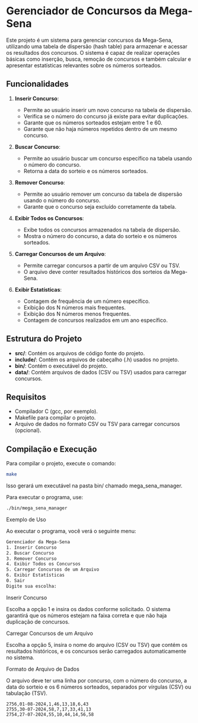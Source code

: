 # Gerenciador de Concursos da Mega-Sena

Este projeto é um sistema para gerenciar concursos da Mega-Sena, utilizando uma tabela de dispersão (hash table) para armazenar e acessar os resultados dos concursos. O sistema é capaz de realizar operações básicas como inserção, busca, remoção de concursos e também calcular e apresentar estatísticas relevantes sobre os números sorteados.

## Funcionalidades

1. **Inserir Concurso**:
   - Permite ao usuário inserir um novo concurso na tabela de dispersão.
   - Verifica se o número do concurso já existe para evitar duplicações.
   - Garante que os números sorteados estejam entre 1 e 60.
   - Garante que não haja números repetidos dentro de um mesmo concurso.

2. **Buscar Concurso**:
   - Permite ao usuário buscar um concurso específico na tabela usando o número do concurso.
   - Retorna a data do sorteio e os números sorteados.

3. **Remover Concurso**:
   - Permite ao usuário remover um concurso da tabela de dispersão usando o número do concurso.
   - Garante que o concurso seja excluído corretamente da tabela.

4. **Exibir Todos os Concursos**:
   - Exibe todos os concursos armazenados na tabela de dispersão.
   - Mostra o número do concurso, a data do sorteio e os números sorteados.

5. **Carregar Concursos de um Arquivo**:
   - Permite carregar concursos a partir de um arquivo CSV ou TSV.
   - O arquivo deve conter resultados históricos dos sorteios da Mega-Sena.

6. **Exibir Estatísticas**:
   - Contagem de frequência de um número específico.
   - Exibição dos N números mais frequentes.
   - Exibição dos N números menos frequentes.
   - Contagem de concursos realizados em um ano específico.

## Estrutura do Projeto

- **src/**: Contém os arquivos de código fonte do projeto.
- **include/**: Contém os arquivos de cabeçalho (.h) usados no projeto.
- **bin/**: Contém o executável do projeto.
- **data/**: Contém arquivos de dados (CSV ou TSV) usados para carregar concursos.

## Requisitos

- Compilador C (gcc, por exemplo).
- Makefile para compilar o projeto.
- Arquivo de dados no formato CSV ou TSV para carregar concursos (opcional).

## Compilação e Execução

Para compilar o projeto, execute o comando:

```bash
make
```

Isso gerará um executável na pasta bin/ chamado mega_sena_manager.

Para executar o programa, use:

```bash
./bin/mega_sena_manager
```

Exemplo de Uso

Ao executar o programa, você verá o seguinte menu:

```bash
Gerenciador da Mega-Sena
1. Inserir Concurso
2. Buscar Concurso
3. Remover Concurso
4. Exibir Todos os Concursos
5. Carregar Concursos de um Arquivo
6. Exibir Estatísticas
0. Sair
Digite sua escolha: 
```
Inserir Concurso

Escolha a opção 1 e insira os dados conforme solicitado. O sistema garantirá que os números estejam na faixa correta e que não haja duplicação de concursos.

Carregar Concursos de um Arquivo

Escolha a opção 5, insira o nome do arquivo (CSV ou TSV) que contém os resultados históricos, e os concursos serão carregados automaticamente no sistema.

Formato de Arquivo de Dados

O arquivo deve ter uma linha por concurso, com o número do concurso, a data do sorteio e os 6 números sorteados, separados por vírgulas (CSV) ou tabulação (TSV).

```csv
2756,01-08-2024,1,46,13,18,6,43
2755,30-07-2024,58,7,17,33,41,13
2754,27-07-2024,55,10,44,14,56,58
```

